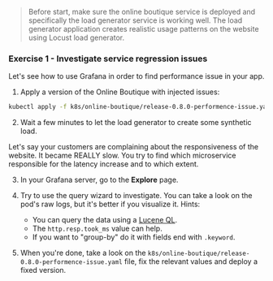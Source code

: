 
> Before start, make sure the online boutique service is deployed and specifically the 
> load generator service is working well.
> The load generator application creates realistic usage patterns on the website using Locust load generator.


### Exercise 1 -  Investigate service regression issues

Let's see how to use Grafana in order to find performance issue in your app. 

1. Apply a version of the Online Boutique with injected issues: 

```bash
kubectl apply -f k8s/online-boutique/release-0.8.0-performence-issue.yaml
```

2. Wait a few minutes to let the load generator to create some synthetic load. 

Let's say your customers are complaining about the responsiveness of the website. It became REALLY slow. 
You try to find which microservice responsible for the latency increase and to which extent.  

3. In your Grafana server, go to the **Explore** page. 
4. Try to use the query wizard to investigate. You can take a look on the pod's raw logs, but it's better if you visualize it. Hints:

   - You can query the data using a [Lucene QL](https://www.elastic.co/guide/en/kibana/7.17/lucene-query.html).
   - The `http.resp.took_ms` value can help.
   - If you want to "group-by" do it with fields end with `.keyword`.

5. When you're done, take a look on the `k8s/online-boutique/release-0.8.0-performence-issue.yaml` file, fix the relevant values and deploy a fixed version. 